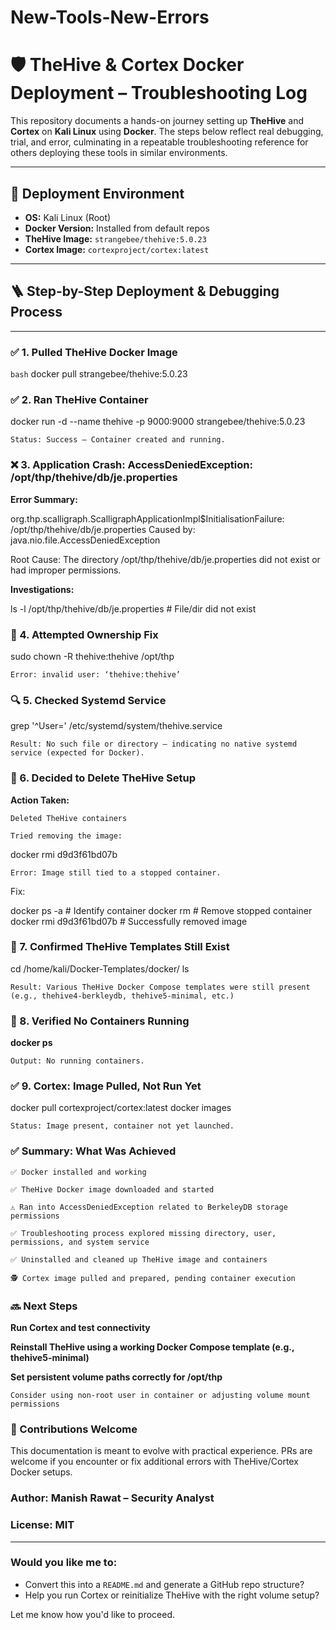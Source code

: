# New-Tools-New-Errors

# 🛡️ TheHive & Cortex Docker Deployment – Troubleshooting Log

This repository documents a hands-on journey setting up **TheHive** and **Cortex** on **Kali Linux** using **Docker**. The steps below reflect real debugging, trial, and error, culminating in a repeatable troubleshooting reference for others deploying these tools in similar environments.

---

## 📘 Deployment Environment

- **OS:** Kali Linux (Root)
- **Docker Version:** Installed from default repos
- **TheHive Image:** `strangebee/thehive:5.0.23`
- **Cortex Image:** `cortexproject/cortex:latest`

---

## 🪜 Step-by-Step Deployment & Debugging Process

---

### ✅ 1. Pulled TheHive Docker Image

```bash```
docker pull strangebee/thehive:5.0.23

### ✅ 2. Ran TheHive Container

docker run -d --name thehive -p 9000:9000 strangebee/thehive:5.0.23

    Status: Success – Container created and running.

### ❌ 3. Application Crash: AccessDeniedException: /opt/thp/thehive/db/je.properties

**Error Summary:**

org.thp.scalligraph.ScalligraphApplicationImpl$InitialisationFailure: /opt/thp/thehive/db/je.properties
Caused by: java.nio.file.AccessDeniedException

Root Cause: The directory /opt/thp/thehive/db/je.properties did not exist or had improper permissions.

**Investigations:**

ls -l /opt/thp/thehive/db/je.properties  # File/dir did not exist

### 🔧 4. Attempted Ownership Fix

sudo chown -R thehive:thehive /opt/thp

    Error: invalid user: ‘thehive:thehive’

### 🔍 5. Checked Systemd Service

grep '^User=' /etc/systemd/system/thehive.service

    Result: No such file or directory – indicating no native systemd service (expected for Docker).

### 🧹 6. Decided to Delete TheHive Setup

**Action Taken:**

    Deleted TheHive containers

    Tried removing the image:

docker rmi d9d3f61bd07b

    Error: Image still tied to a stopped container.

Fix:

docker ps -a                       # Identify container
docker rm <container-id>           # Remove stopped container
docker rmi d9d3f61bd07b            # Successfully removed image

### 🔁 7. Confirmed TheHive Templates Still Exist

cd /home/kali/Docker-Templates/docker/
ls

    Result: Various TheHive Docker Compose templates were still present (e.g., thehive4-berkleydb, thehive5-minimal, etc.)

### 🛑 8. Verified No Containers Running

**docker ps**

    Output: No running containers.

### ✅ 9. Cortex: Image Pulled, Not Run Yet

docker pull cortexproject/cortex:latest
docker images

    Status: Image present, container not yet launched.

### ✅ Summary: What Was Achieved

    ✅ Docker installed and working

    ✅ TheHive Docker image downloaded and started

    ⚠️ Ran into AccessDeniedException related to BerkeleyDB storage permissions

    ✅ Troubleshooting process explored missing directory, user, permissions, and system service

    ✅ Uninstalled and cleaned up TheHive image and containers

    🕵️ Cortex image pulled and prepared, pending container execution

### 🔜 Next Steps

**Run Cortex and test connectivity**

**Reinstall TheHive using a working Docker Compose template (e.g., thehive5-minimal)**

**Set persistent volume paths correctly for /opt/thp**

    Consider using non-root user in container or adjusting volume mount permissions

### 🤝 Contributions Welcome

This documentation is meant to evolve with practical experience. PRs are welcome if you encounter or fix additional errors with TheHive/Cortex Docker setups.

### Author: Manish Rawat – Security Analyst
### License: MIT


---

### Would you like me to:
- Convert this into a `README.md` and generate a GitHub repo structure?
- Help you run Cortex or reinitialize TheHive with the right volume setup?

Let me know how you'd like to proceed.
